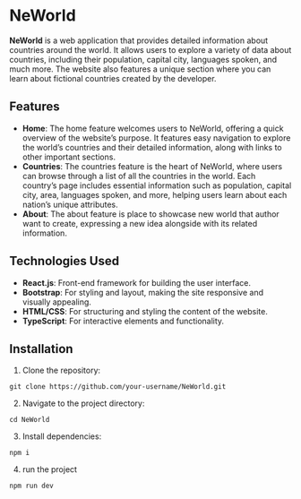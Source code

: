 # NeWorld

**NeWorld** is a web application that provides detailed information about countries around the world. It allows users to explore a variety of data about countries, including their population, capital city, languages spoken, and much more. The website also features a unique section where you can learn about fictional countries created by the developer.

## Features

- **Home**: The home feature welcomes users to NeWorld, offering a quick overview of the website’s purpose. It features easy navigation to explore the world’s countries and their detailed information, along with links to other important sections.
- **Countries**: The countries feature is the heart of NeWorld, where users can browse through a list of all the countries in the world. Each country’s page includes essential information such as population, capital city, area, languages spoken, and more, helping users learn about each nation’s unique attributes.
- **About**: The about feature is place to showcase new world that author want to create, expressing a new idea alongside with its related information.

## Technologies Used

- **React.js**: Front-end framework for building the user interface.
- **Bootstrap**: For styling and layout, making the site responsive and visually appealing.
- **HTML/CSS**: For structuring and styling the content of the website.
- **TypeScript**: For interactive elements and functionality.

## Installation

1. Clone the repository:
```
git clone https://github.com/your-username/NeWorld.git
```
2. Navigate to the project directory:
```
cd NeWorld
```
3. Install dependencies:
```
npm i
```
4. run the project
```
npm run dev
```
